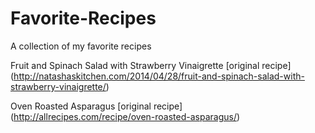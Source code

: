 Favorite-Recipes
================

A collection of my favorite recipes

Fruit and Spinach Salad with Strawberry Vinaigrette [original recipe] (http://natashaskitchen.com/2014/04/28/fruit-and-spinach-salad-with-strawberry-vinaigrette/)

Oven Roasted Asparagus [original recipe] (http://allrecipes.com/recipe/oven-roasted-asparagus/)
